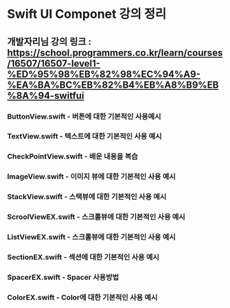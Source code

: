 # Swift UI Componet 강의 정리  

## 개발자리님 강의 링크 : <https://school.programmers.co.kr/learn/courses/16507/16507-level1-%ED%95%98%EB%82%98%EC%94%A9-%EA%BA%BC%EB%82%B4%EB%A8%B9%EB%8A%94-switfui>

### ButtonView.swift - 버튼에 대한 기본적인 사용예시

### TextView.swift - 텍스트에 대한 기본적인 사용 예시

### CheckPointView.swift - 배운 내용을 복습

### ImageView.swift - 이미지 뷰에 대한 기본적인 사용 예시

### StackView.swift - 스택뷰에 대한 기본적인 사용 예시

### ScroolViewEX.swift - 스크롤뷰에 대한 기본적인 사용 예시

### ListViewEX.swift - 스크롤뷰에 대한 기본적인 사용 예시

### SectionEX.swift - 섹션에 대한 기본적인 사용 예시

### SpacerEX.swift - Spacer 사용방법

### ColorEX.swift - Color에 대한 기본적인 사용 예시
